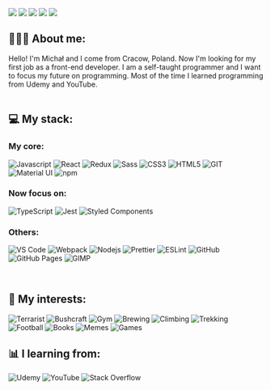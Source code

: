 <p>
  <img src="https://komarev.com/ghpvc/?username=karton92&style=for-the-badge&color=green"/>
  <a href="mailto:michalaugustyn92@gmail.com?subject=[GitHub]%20🔥%20Message%20o%20title&body=Hello%2C%0A%0AYour%20t%20message%20..."><img src="https://img.shields.io/badge/e‑mail-D14836.svg?style=for-the-badge&logo=GMail&logoColor=white"/></a>
 <a href="https://www.linkedin.com/in/michalaugustyn92/"><img src="https://img.shields.io/badge/linkedin-0077B5.svg?style=for-the-badge&logo=linkedin&logoColor=white"/></a>
 <a href="https://www.instagram.com/lesny_wloczykij/"><img src="https://img.shields.io/badge/instagram-E4405F.svg?style=for-the-badge&logo=instagram&logoColor=white"/></a>
 <a href="https://www.facebook.com/karton92/"><img src="https://img.shields.io/badge/Facebook-1877F2?style=for-the-badge&logo=facebook&logoColor=white"/></a>
</p>

## 👨🏽‍💻 About me:
<p>Hello! I'm Michał and I come from Cracow, Poland. Now I'm looking for my first job as a front-end developer. I am a self-taught programmer and I want to focus my future on programming. Most of the time I learned programming from Udemy and YouTube.<br/><br/></p>

## 💻 My stack:

### My core:
<p>
<img alt="Javascript" src="https://img.shields.io/badge/JavaScript-323330?style=for-the-badge&logo=javascript&logoColor=#F7DF1E" />
<img alt="React" src="https://img.shields.io/badge/-React-45b8d8?style=for-the-badge&logo=react&logoColor=white" />
<img alt="Redux" src="https://img.shields.io/badge/-Redux-764ABC?style=for-the-badge&logo=redux&logoColor=white" />
<img alt="Sass" src="https://img.shields.io/badge/-Sass-CC6699?style=for-the-badge&logo=sass&logoColor=white" />
<img alt="CSS3" src="https://img.shields.io/badge/-CSS3-1572B6?style=for-the-badge&logo=CSS3&logoColor=white"/>
<img alt="HTML5" src="https://img.shields.io/badge/-HTML5-E34F26?style=for-the-badge&logo=html5&logoColor=white" />
<img alt="GIT" src="https://img.shields.io/badge/-Git-F05032?style=for-the-badge&logo=git&logoColor=white" />
<img alt="Material UI" src="https://img.shields.io/badge/Material%20UI-007FFF?style=for-the-badge&logo=mui&logoColor=white"/>
<img alt="npm" src="https://img.shields.io/badge/-NPM-CB3837?style=for-the-badge&logo=npm&logoColor=white" />
</p>

### Now focus on:
<p>
<img alt="TypeScript" src="https://img.shields.io/badge/-TypeScript-007ACC?style=for-the-badge&logo=typescript&logoColor=white" />
<img alt="Jest" src="https://img.shields.io/badge/Jest-C21325.svg?style=for-the-badge&logo=jest&logoColor=white"/>
<img alt="Styled Components" src="https://img.shields.io/badge/-Styled_Components-db7092?style=for-the-badge&logo=styled-components&logoColor=white" />
</p>

### Others:
<p>
<img alt="VS Code" src="https://img.shields.io/badge/-Visual%20Studio%20Code-23A9F2?style=for-the-badge&logo=Visual%20Studio%20Code&logoColor=white"/>
<img alt="Webpack" src="https://img.shields.io/badge/-Webpack-8DD6F9?style=for-the-badge&logo=webpack&logoColor=white" />
<img alt="Nodejs" src="https://img.shields.io/badge/-Nodejs-43853d?style=for-the-badge&logo=Node.js&logoColor=white" />
<img alt="Prettier" src="https://img.shields.io/badge/-Prettier-F7B93E?style=for-the-badge&logo=prettier&logoColor=white" />
<img alt="ESLint" src="https://img.shields.io/badge/-ESLint-4B32C3?style=for-the-badge&logo=ESLint&logoColor=white"/>
<img alt="GitHub" src="https://img.shields.io/badge/-Github-181717?style=for-the-badge&logo=GitHub&logoColor=white"/>
<img alt="GitHub Pages" src="https://img.shields.io/badge/GitHub%20Pages-327FC7.svg?style=for-the-badge&logo=github&logoColor=white"/>
<img alt="GIMP" src="https://img.shields.io/badge/gimp-5C5543?style=for-the-badge&logo=gimp&logoColor=white"/>
</p><br/>

## 🎲 My interests:
<p>
<img alt="Terrarist" src="https://img.shields.io/badge/-Terrarist-brightgreen?style=for-the-badge" />
<img alt="Bushcraft" src="https://img.shields.io/badge/-Bushcraft-90a955?style=for-the-badge" />
<img alt="Gym" src="https://img.shields.io/badge/-Gym-lightgrey?style=for-the-badge" />
<img alt="Brewing" src="https://img.shields.io/badge/-Brewing-ffe882?style=for-the-badge" />
<img alt="Climbing" src="https://img.shields.io/badge/-Climbing-9cf?style=for-the-badge" />
<img alt="Trekking" src="https://img.shields.io/badge/-Trekking-9e643c?style=for-the-badge" />
<img alt="Football" src="https://img.shields.io/badge/-Football-86deb7?style=for-the-badge" />
<img alt="Books" src="https://img.shields.io/badge/-Books-5bc0eb?style=for-the-badge" />
<img alt="Memes" src="https://img.shields.io/badge/-Memes-c69dd2?style=for-the-badge" />
<img alt="Games" src="https://img.shields.io/badge/-Games-d34e24?style=for-the-badge" />
</p>

## 📊 I learning from:
<p>
<img alt="Udemy" src="https://img.shields.io/badge/Udemy-EC5252?style=for-the-badge&logo=Udemy&logoColor=white"/>
<img alt="YouTube" src="https://img.shields.io/badge/YouTube-FF0000?style=for-the-badge&logo=youtube&logoColor=white"/>
<img alt="Stack Overflow" src="https://img.shields.io/badge/-Stack%20Overflow-FE7A16?style=for-the-badge&logo=ESLint&logoColor=white"/>
</p>
